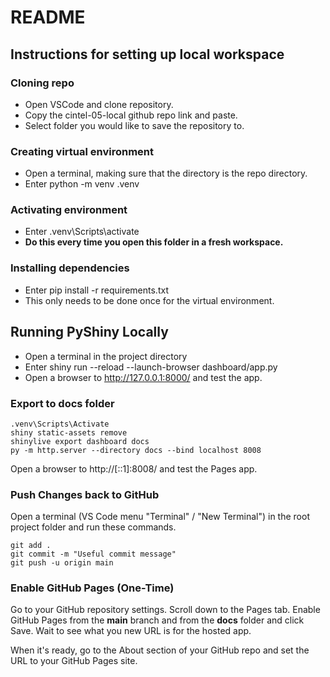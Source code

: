 # README
## Instructions for setting up local workspace
### Cloning repo
- Open VSCode and clone repository.
- Copy the cintel-05-local github repo link and paste.
- Select folder you would like to save the repository to.  
### Creating virtual environment
- Open a terminal, making sure that the directory is the repo directory.
- Enter python -m venv .venv
### Activating environment
- Enter .venv\Scripts\activate
- **Do this every time you open this folder in a fresh workspace.**
### Installing dependencies
- Enter pip install -r requirements.txt  
- This only needs to be done once for the virtual environment.
## Running PyShiny Locally
- Open a terminal in the project directory
- Enter shiny run --reload --launch-browser dashboard/app.py
- Open a browser to http://127.0.0.1:8000/ and test the app.

### Export to docs folder
```shell
.venv\Scripts\Activate
shiny static-assets remove
shinylive export dashboard docs
py -m http.server --directory docs --bind localhost 8008
```
Open a browser to http://[::1]:8008/ and test the Pages app.

### Push Changes back to GitHub

Open a terminal (VS Code menu "Terminal" / "New Terminal") in the root project folder and run these commands.

```shell
git add .
git commit -m "Useful commit message"
git push -u origin main
```

### Enable GitHub Pages (One-Time)

Go to your GitHub repository settings. 
Scroll down to the Pages tab.
Enable GitHub Pages from the **main** branch and from the **docs** folder and click Save.
Wait to see what you new URL is for the hosted app.

When it's ready, go to the About section of your GitHub repo and set the URL to your GitHub Pages site.

